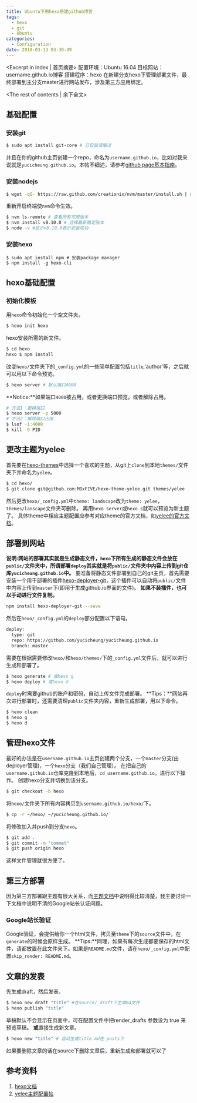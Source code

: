 ```yaml
---
title: Ubuntu下用hexo搭建github博客
tags:
  - hexo
  - git
  - Ubuntu
categories:
  - Configuration
date: 2018-03-13 03:30:49
---
```


<Excerpt in index | 首页摘要> 
配置环境：Ubuntu 16.04
目标网站：username.github.io博客
搭建程序：hexo
在新建分支hexo下管理部署文件，最终部署到主分支master进行网站发布，涉及第三方应用绑定。
<!-- more -->
<The rest of contents | 余下全文>
## 基础配置
### 安装git
```bash
$ sudo apt install git-core # 已安装请略过
```
并且在你的github主页创建一个repo，命名为`username.github.io`，比如对我来说就是`yucicheung.github.io`。本帖不细述，请参考[github page基本指南](https://pages.github.com/)。
### 安装nodejs
```bash
$ wget -qO- https://raw.github.com/creationix/nvm/master/install.sh | sh
```
重新开启终端使`nvm`命令生效。
```bash
$ nvm ls-remote # 查看所有可用版本
$ nvm install v8.10.0 # 选择最新稳定版本
$ node -v #显示v8.10.0表示安装成功
```
### 安装hexo
```shell
$ sudo apt install npm # 安装package manager
$ npm install -g hexo-cli
```
## hexo基础配置
### 初始化模板
用`hexo`命令初始化一个空文件夹。
```bash
$ hexo init hexo
```
hexo安装所需的新文件。
```bash
$ cd hexo
hexo $ npm install
```
改变`hexo/`文件夹下的`_config.yml`的一些简单配置包括`title`,'author'等，之后就可以用以下命令预览。
```bash
$ hexo server # 默认端口4000
```
**Notice:**如果端口`4000`被占用，或者更换端口预览，或者解除占用。
```bash
# 方法1：更换端口
$ hexo server -p 5000
# 方法2：解除端口占用
$ lsof -i:4000
$ kill -9 PID
```
## 更改主题为yelee
首先要在[hexo-themes](https://hexo.io/themes/index.html)中选择一个喜欢的主题，从git上`clone`到本地`themes/`文件夹下并命名为`yelee`。
```bash
$ cd hexo/
$ git clone git@github.com:MOxFIVE/hexo-theme-yelee.git themes/yelee
```
然后更改`hexo/_config.yml`中`theme: landscape`改为`theme: yelee`，`themes/lanscape`文件夹可删除。
再用`hexo server`或`hexo s`就可以预览为新主题了。
具体theme中相应主题配置应参考对应theme的官方文档，如[yelee的官方文档](http://moxfive.coding.me/yelee/)。
## 部署到网站
**说明:网站的部署其实就是生成静态文件，`hexo`下所有生成的静态文件会放在`public/`文件夹中，所谓部署`deploy`其实就是将`public/`文件夹中内容上传到git仓库`yucicheung.github.io`中。**
要准备将静态文件部署到自己的git主页，首先需要安装一个用于部署的插件[hexo-deployer-git](https://github.com/hexojs/hexo-deployer-git)，这个插件可以自动将`public/`文件中内容上传到`master`下(即用于生成github.io界面的文件)。
**如果不装插件，也可以手动进行文件复制。**
```bash
npm install hexo-deployer-git --save
```
然后在`hexo/_config.yml`的`deploy`部分配置以下语句。
```txt
deploy:
  type: git
  repo: https://github.com/yucicheung/yucicheung.github.io
  branch: master
```
需要在根据需要修改`hexo/`和`hexo/themes/`下的`_config.yml`文件后，就可以进行生成和部署了。
```bash
$ hexo generate # 或hexo g
$ hexo deploy # 或hexo d
```
`deploy`时需要github的账户和密码，自动上传文件完成部署。
**Tips：**网站再次进行部署时，还需要清理`public`文件夹内容，重新生成部署，用以下命令。
```bash
$ hexo clean
$ hexo g
$ hexo d
```
## 管理hexo文件
最好的办法是在`username.github.io`主页创建两个分支，一个`master`分支(由deployer管理)，一个`hexo`分支（我们自己管理）。
在把自己的`username.github.io`仓库克隆到本地后，`cd username.github.io`，进行以下操作。
创建hexo分支并切换到该分支。
```bash
$ git checkout -b hexo
```
将`hexo/`文件夹下所有内容拷贝到`username.github.io/hexo/`下。 
```bash
$ cp -r ~/hexo/ ~/yucicheung.github.io/
```
将修改加入并push到分支`hexo`。
```bash
$ git add .
$ git commit -m "commet"
$ git push origin hexo
```
这样文件管理就很方便了。
## 第三方部署
因为第三方部署跟主题有很大关系，而[主题文档](http://moxfive.coding.me/yelee/5.Vendor/)中说明得比较清楚，我主要讨论一下文档中说明不清的Google站长认证问题。
### Google站长验证
Google验证，会提供给你一个html文件，拷贝至`theme`下的`source`文件中，在`generate`的时候会原样生成。
**Tips:**同理，如果有每次生成都要保存的html文件，请都放置在此文件夹下。如果是`README.md`文件，请在`hexo/_config.yml`中配置`skip_render: README.md`。
## 文章的发表
先生成draft，然后发表。
```bash
$ hexo new draft "title" #在source/_draft下生成md文件
$ hexo publish "title"
```
草稿默认不会显示在页面中，可在配置文件中把render_drafts 参数设为 true 来预览草稿。
**或**直接生成新文章。
```bash
$ hexo new "title" # 自动生成title.md在_posts下
```
如果要删除文章的话在source下删除文章后，重新生成和部署就可以了

## 参考资料
1. [hexo文档](https://hexo.io/zh-cn/docs)
2. [yelee主题配置帖](http://moxfive.coding.me/yelee)
